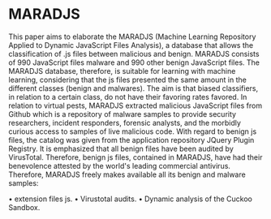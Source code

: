 # MARADJS

This paper aims to elaborate the MARADJS (Machine Learning Repository Applied to Dynamic JavaScript Files Analysis), a database that allows the classification of .js files between malicious and benign. MARADJS consists of 990 JavaScript files malware and 990 other benign JavaScript files. The MARADJS database, therefore, is suitable for learning with machine learning, considering that the js files presented the same amount in the different classes (benign and malwares). The aim is that biased classifiers, in relation to a certain class, do not have their favoring rates favored.
In relation to virtual pests, MARADJS extracted malicious JavaScript files from Github which is a repository of malware samples to provide security researchers, incident responders, forensic analysts, and the morbidly curious access to samples of live malicious code. With regard to benign js files, the catalog was given from the application repository JQuery Plugin Registry. It is emphasized that all benign files have been audited by VirusTotal. Therefore, benign js files, contained in MARADJS, have had their benevolence attested by the world's leading commercial antivirus. 
Therefore, MARADJS freely makes available all its benign and malware samples:

•	extension files js.
•	Virustotal audits.
•	Dynamic analysis of the Cuckoo Sandbox.
